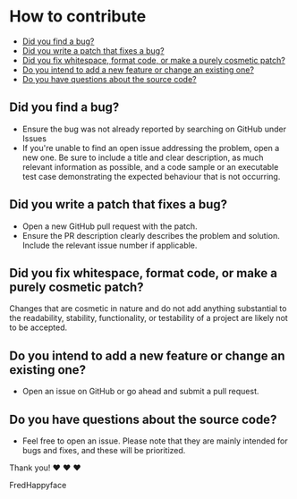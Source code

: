 <!-- omit in toc -->
# How to contribute

- [Did you find a bug?](#did-you-find-a-bug)
- [Did you write a patch that fixes a bug?](#did-you-write-a-patch-that-fixes-a-bug)
- [Did you fix whitespace, format code, or make a purely cosmetic patch?](#did-you-fix-whitespace-format-code-or-make-a-purely-cosmetic-patch)
- [Do you intend to add a new feature or change an existing one?](#do-you-intend-to-add-a-new-feature-or-change-an-existing-one)
- [Do you have questions about the source code?](#do-you-have-questions-about-the-source-code)

## Did you find a bug?
- Ensure the bug was not already reported by searching on GitHub under Issues
- If you're unable to find an open issue addressing the problem, open a new one.
Be sure to include a title and clear description, as much relevant information
as possible, and a code sample or an executable test case demonstrating the
expected behaviour that is not occurring.

## Did you write a patch that fixes a bug?
- Open a new GitHub pull request with the patch.
- Ensure the PR description clearly describes the problem and solution. Include
the relevant issue number if applicable.

## Did you fix whitespace, format code, or make a purely cosmetic patch?
Changes that are cosmetic in nature and do not add anything substantial to the
readability, stability, functionality, or testability of a project are likely
not to be accepted.

## Do you intend to add a new feature or change an existing one?
- Open an issue on GitHub or go ahead and submit a pull request.

## Do you have questions about the source code?
- Feel free to open an issue. Please note that they are mainly intended for
bugs and fixes, and these will be prioritized.

Thank you! :heart: :heart: :heart:

FredHappyface
